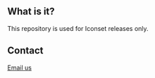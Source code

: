 ## What is it?
This repository is used for Iconset releases only.

## Contact
[Email us](mailto:hello@iconset.io)